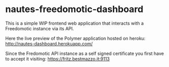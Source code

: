 nautes-freedomotic-dashboard
============================
This is a simple WIP frontend web application that interacts with a Freedomotic instance via its API.

Here the live preview of the Polymer application hosted on heroku: 
http://nautes-dashboard.herokuapp.com/

Since the Fredomotic API instance as a self signed certificate you first have to accept it visiting:
https://fritz.bestmazzo.it:9113

